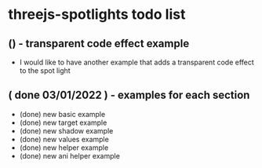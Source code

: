 # threejs-spotlights todo list

## () - transparent code effect example
* I would like to have another example that adds a transparent code effect to the spot light

## ( done 03/01/2022 ) - examples for each section
* (done) new basic example
* (done) new target example
* (done) new shadow example
* (done) new values example
* (done) new helper example
* (done) new ani helper example

